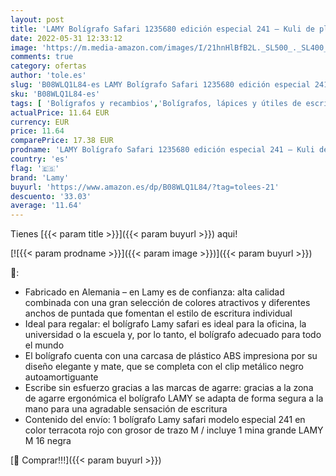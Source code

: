 ```yaml
---
layout: post
title: 'LAMY Bolígrafo Safari 1235680 edición especial 241 – Kuli de plástico ABS resistente en color terracota con mango ergonómico y diseño atemporal – con mina grande – trazo M'
date: 2022-05-31 12:33:12
image: 'https://m.media-amazon.com/images/I/21hnHlBfB2L._SL500_._SL400_.jpg'
comments: true
category: ofertas
author: 'tole.es'
slug: 'B08WLQ1L84-es LAMY Bolígrafo Safari 1235680 edición especial 241 – Kuli...'
sku: 'B08WLQ1L84-es'
tags: [ 'Bolígrafos y recambios','Bolígrafos, lápices y útiles de escritura','Oficina y papelería','Plumas estilográficas','bolígrafo','lamy','🇪🇸', ]
actualPrice: 11.64 EUR
currency: EUR
price: 11.64
comparePrice: 17.38 EUR
prodname: 'LAMY Bolígrafo Safari 1235680 edición especial 241 – Kuli de plástico ABS resistente en color terracota con mango ergonómico y diseño atemporal – con mina grande – trazo M'
country: 'es'
flag: '🇪🇸'
brand: 'Lamy'
buyurl: 'https://www.amazon.es/dp/B08WLQ1L84/?tag=tolees-21'
descuento: '33.03'
average: '11.64'
---
```


Tienes [{{< param title >}}]({{< param buyurl >}}) aqui!

[![{{< param prodname >}}]({{< param image >}})]({{< param buyurl >}})

🔎:

- Fabricado en Alemania – en Lamy es de confianza: alta calidad combinada con una gran selección de colores atractivos y diferentes anchos de puntada que fomentan el estilo de escritura individual
- Ideal para regalar: el bolígrafo Lamy safari es ideal para la oficina, la universidad o la escuela y, por lo tanto, el bolígrafo adecuado para todo el mundo
- El bolígrafo cuenta con una carcasa de plástico ABS impresiona por su diseño elegante y mate, que se completa con el clip metálico negro autoamortiguante
- Escribe sin esfuerzo gracias a las marcas de agarre: gracias a la zona de agarre ergonómica el bolígrafo LAMY se adapta de forma segura a la mano para una agradable sensación de escritura
- Contenido del envío: 1 bolígrafo Lamy safari modelo especial 241 en color terracota rojo con grosor de trazo M / incluye 1 mina grande LAMY M 16 negra

[🛒 Comprar!!!]({{< param buyurl >}})
